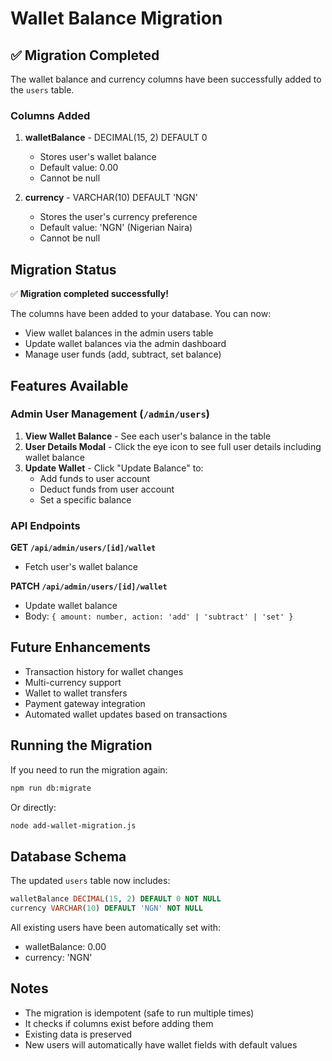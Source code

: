 # Wallet Balance Migration

## ✅ Migration Completed

The wallet balance and currency columns have been successfully added to the `users` table.

### Columns Added

1. **walletBalance** - DECIMAL(15, 2) DEFAULT 0
   - Stores user's wallet balance
   - Default value: 0.00
   - Cannot be null

2. **currency** - VARCHAR(10) DEFAULT 'NGN'
   - Stores the user's currency preference
   - Default value: 'NGN' (Nigerian Naira)
   - Cannot be null

## Migration Status

✅ **Migration completed successfully!**

The columns have been added to your database. You can now:
- View wallet balances in the admin users table
- Update wallet balances via the admin dashboard
- Manage user funds (add, subtract, set balance)

## Features Available

### Admin User Management (`/admin/users`)
1. **View Wallet Balance** - See each user's balance in the table
2. **User Details Modal** - Click the eye icon to see full user details including wallet balance
3. **Update Wallet** - Click "Update Balance" to:
   - Add funds to user account
   - Deduct funds from user account
   - Set a specific balance

### API Endpoints

**GET `/api/admin/users/[id]/wallet`**
- Fetch user's wallet balance

**PATCH `/api/admin/users/[id]/wallet`**
- Update wallet balance
- Body: `{ amount: number, action: 'add' | 'subtract' | 'set' }`

## Future Enhancements

- Transaction history for wallet changes
- Multi-currency support
- Wallet to wallet transfers
- Payment gateway integration
- Automated wallet updates based on transactions

## Running the Migration

If you need to run the migration again:

```bash
npm run db:migrate
```

Or directly:

```bash
node add-wallet-migration.js
```

## Database Schema

The updated `users` table now includes:

```sql
walletBalance DECIMAL(15, 2) DEFAULT 0 NOT NULL
currency VARCHAR(10) DEFAULT 'NGN' NOT NULL
```

All existing users have been automatically set with:
- walletBalance: 0.00
- currency: 'NGN'

## Notes

- The migration is idempotent (safe to run multiple times)
- It checks if columns exist before adding them
- Existing data is preserved
- New users will automatically have wallet fields with default values

